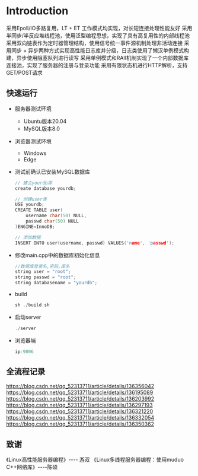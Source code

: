 

Introduction
===============

采用Epoll/IO多路复用，LT + ET 工作模式均实现，对长短连接处理性能友好
采用半同步/半反应堆线程池，使用泛型编程思想，实现了具有高复用性的内部线程池
采用双向链表作为定时器管理结构，使用信号统一事件源机制处理非活动连接
采用同步 + 异步两种方式实现高性能日志库并分级，日志类使用了懒汉单例模式构建，异步使用阻塞队列进行读写
采用单例模式和RAII机制实现了一个内部数据库连接池，实现了服务器的注册与登录功能
采用有限状态机进行HTTP解析，支持GET/POST请求


快速运行
------------
* 服务器测试环境
	* Ubuntu版本20.04
	* MySQL版本8.0
* 浏览器测试环境
	* Windows
	* Edge

* 测试前确认已安装MySQL数据库
    ```C++
    // 建立yourdb库
    create database yourdb;

    // 创建user表
    USE yourdb;
    CREATE TABLE user(
        username char(50) NULL,
        passwd char(50) NULL
    )ENGINE=InnoDB;

    // 添加数据
    INSERT INTO user(username, passwd) VALUES('name', 'passwd');
    ```
* 修改main.cpp中的数据库初始化信息

    ```C++
    //数据库登录名,密码,库名
    string user = "root";
    string passwd = "root";
    string databasename = "yourdb";
    ```

* build

    ```C++
    sh ./build.sh
    ```

* 启动server

    ```C++
    ./server
    ```

* 浏览器端
    ```C++
    ip:9006
    ```



全流程记录
------------
https://blog.csdn.net/qq_52313711/article/details/136356042
https://blog.csdn.net/qq_52313711/article/details/136195089
https://blog.csdn.net/qq_52313711/article/details/136203992
https://blog.csdn.net/qq_52313711/article/details/136297193
https://blog.csdn.net/qq_52313711/article/details/136321220
https://blog.csdn.net/qq_52313711/article/details/136332054
https://blog.csdn.net/qq_52313711/article/details/136350362



致谢
------------
《Linux高性能服务器编程》---- 游双
《Linux多线程服务器编程：使用muduo C++网络库》----陈硕
